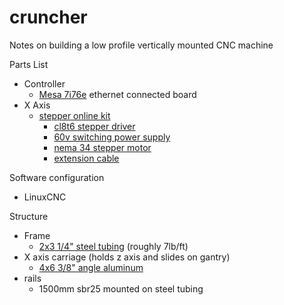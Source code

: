 # cruncher
Notes on building a low profile vertically mounted CNC machine

Parts List
* Controller
  * [Mesa 7i76e]() ethernet connected board
* X Axis
  * [stepper online kit](https://www.omc-stepperonline.com/ts-series-1-axis-12-0nm-1699-68oz-in-nema-34-closed-loop-stepper-kit-w-2m-cable.html)
    * [cl8t6 stepper driver](https://www.omc-stepperonline.com/closed-loop-stepper-driver-0~82a-24~80vdc-for-nema-34-stepper-motor-cl86t.html)
    * [60v switching power supply](https://www.omc-stepperonline.com/350w-60v-59a-115230v-switching-power-supply-stepper-motor-cnc-router-kits-s-350-60.html)
    * [nema 34 stepper motor](https://www.omc-stepperonline.com/s-series-nema-34-closed-loop-stepper-motor-12-0-nm-1699-68oz-in-encoder-1000ppr-4000cpr.html)
    * [extension cable](https://www.omc-stepperonline.com/cable-kit-1-7-m-67-long-motor-extension-cable-and-1-7-m-67-long-encoder-extension-cable-for-nema-34-closed-loop-stepper-motors-just-for-aviation-plug-model-motor.html)

Software configuration
* LinuxCNC

Structure
* Frame
  * [2x3 1/4" steel tubing](https://www.bushwickmetals.com/how-strong-is-square-tubing-and-when-should-you-use-it/) (roughly 7lb/ft)
* X axis carriage (holds z axis and slides on gantry)
  * [4x6 3/8" angle aluminum](https://www.metalsdepot.com/aluminum-products/aluminum-angle-6061)
* rails
  * 1500mm sbr25 mounted on steel tubing
  
